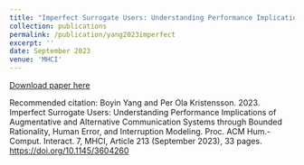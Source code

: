 ```yaml
---
title: "Imperfect Surrogate Users: Understanding Performance Implications of Augmentative and Alternative Communication Systems through Bounded Rationality, Human Error, and Interruption Modeling"
collection: publications
permalink: /publication/yang2023imperfect
excerpt: ''
date: September 2023
venue: 'MHCI'
---
```



[Download paper here](http://boyiny.github.io/files/yang2023imperfect.pdf)

Recommended citation: Boyin Yang and Per Ola Kristensson. 2023. Imperfect Surrogate Users: Understanding Performance Implications of Augmentative and Alternative Communication Systems through Bounded Rationality, Human Error, and Interruption Modeling. Proc. ACM Hum.-Comput. Interact. 7, MHCI, Article 213 (September 2023), 33 pages. https://doi.org/10.1145/3604260
